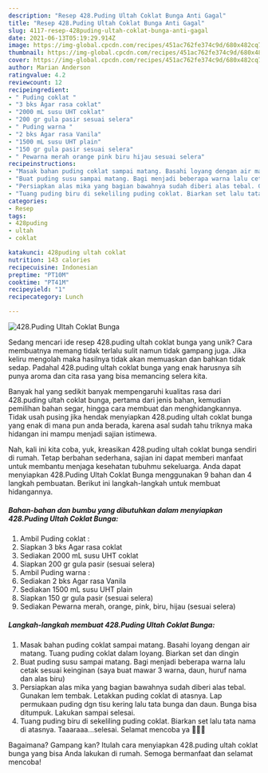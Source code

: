 ```yaml
---
description: "Resep 428.Puding Ultah Coklat Bunga Anti Gagal"
title: "Resep 428.Puding Ultah Coklat Bunga Anti Gagal"
slug: 4117-resep-428puding-ultah-coklat-bunga-anti-gagal
date: 2021-06-13T05:19:29.914Z
image: https://img-global.cpcdn.com/recipes/451ac762fe374c9d/680x482cq70/428puding-ultah-coklat-bunga-foto-resep-utama.jpg
thumbnail: https://img-global.cpcdn.com/recipes/451ac762fe374c9d/680x482cq70/428puding-ultah-coklat-bunga-foto-resep-utama.jpg
cover: https://img-global.cpcdn.com/recipes/451ac762fe374c9d/680x482cq70/428puding-ultah-coklat-bunga-foto-resep-utama.jpg
author: Marian Anderson
ratingvalue: 4.2
reviewcount: 12
recipeingredient:
- " Puding coklat "
- "3 bks Agar rasa coklat"
- "2000 mL susu UHT coklat"
- "200 gr gula pasir sesuai selera"
- " Puding warna "
- "2 bks Agar rasa Vanila"
- "1500 mL susu UHT plain"
- "150 gr gula pasir sesuai selera"
- " Pewarna merah orange pink biru hijau sesuai selera"
recipeinstructions:
- "Masak bahan puding coklat sampai matang. Basahi loyang dengan air matang. Tuang puding coklat dalam loyang. Biarkan set dan dingin"
- "Buat puding susu sampai matang. Bagi menjadi beberapa warna lalu cetak sesuai keinginan (saya buat mawar 3 warna, daun, huruf nama dan alas biru)"
- "Persiapkan alas mika yang bagian bawahnya sudah diberi alas tebal. Gunakan lem tembak. Letakkan puding coklat di atasnya. Lap permukaan puding dgn tisu kering lalu tata bunga dan daun. Bunga bisa ditumpuk. Lakukan sampai selesai."
- "Tuang puding biru di sekeliling puding coklat. Biarkan set lalu tata nama di atasnya. Taaaraaa...selesai. Selamat mencoba ya 🎉😍🥰"
categories:
- Resep
tags:
- 428puding
- ultah
- coklat

katakunci: 428puding ultah coklat 
nutrition: 143 calories
recipecuisine: Indonesian
preptime: "PT10M"
cooktime: "PT41M"
recipeyield: "1"
recipecategory: Lunch

---
```



![428.Puding Ultah Coklat Bunga](https://img-global.cpcdn.com/recipes/451ac762fe374c9d/680x482cq70/428puding-ultah-coklat-bunga-foto-resep-utama.jpg)

Sedang mencari ide resep 428.puding ultah coklat bunga yang unik? Cara membuatnya memang tidak terlalu sulit namun tidak gampang juga. Jika keliru mengolah maka hasilnya tidak akan memuaskan dan bahkan tidak sedap. Padahal 428.puding ultah coklat bunga yang enak harusnya sih punya aroma dan cita rasa yang bisa memancing selera kita.

Banyak hal yang sedikit banyak mempengaruhi kualitas rasa dari 428.puding ultah coklat bunga, pertama dari jenis bahan, kemudian pemilihan bahan segar, hingga cara membuat dan menghidangkannya. Tidak usah pusing jika hendak menyiapkan 428.puding ultah coklat bunga yang enak di mana pun anda berada, karena asal sudah tahu triknya maka hidangan ini mampu menjadi sajian istimewa.




Nah, kali ini kita coba, yuk, kreasikan 428.puding ultah coklat bunga sendiri di rumah. Tetap berbahan sederhana, sajian ini dapat memberi manfaat untuk membantu menjaga kesehatan tubuhmu sekeluarga. Anda dapat menyiapkan 428.Puding Ultah Coklat Bunga menggunakan 9 bahan dan 4 langkah pembuatan. Berikut ini langkah-langkah untuk membuat hidangannya.

<!--inarticleads1-->

##### Bahan-bahan dan bumbu yang dibutuhkan dalam menyiapkan 428.Puding Ultah Coklat Bunga:

1. Ambil  Puding coklat :
1. Siapkan 3 bks Agar rasa coklat
1. Sediakan 2000 mL susu UHT coklat
1. Siapkan 200 gr gula pasir (sesuai selera)
1. Ambil  Puding warna :
1. Sediakan 2 bks Agar rasa Vanila
1. Sediakan 1500 mL susu UHT plain
1. Siapkan 150 gr gula pasir (sesuai selera)
1. Sediakan  Pewarna merah, orange, pink, biru, hijau (sesuai selera)




<!--inarticleads2-->

##### Langkah-langkah membuat 428.Puding Ultah Coklat Bunga:

1. Masak bahan puding coklat sampai matang. Basahi loyang dengan air matang. Tuang puding coklat dalam loyang. Biarkan set dan dingin
1. Buat puding susu sampai matang. Bagi menjadi beberapa warna lalu cetak sesuai keinginan (saya buat mawar 3 warna, daun, huruf nama dan alas biru)
1. Persiapkan alas mika yang bagian bawahnya sudah diberi alas tebal. Gunakan lem tembak. Letakkan puding coklat di atasnya. Lap permukaan puding dgn tisu kering lalu tata bunga dan daun. Bunga bisa ditumpuk. Lakukan sampai selesai.
1. Tuang puding biru di sekeliling puding coklat. Biarkan set lalu tata nama di atasnya. Taaaraaa...selesai. Selamat mencoba ya 🎉😍🥰




Bagaimana? Gampang kan? Itulah cara menyiapkan 428.puding ultah coklat bunga yang bisa Anda lakukan di rumah. Semoga bermanfaat dan selamat mencoba!

